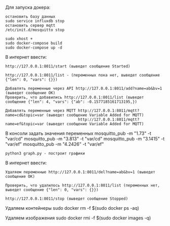Для запуска докера:

    остановить базу данных
    sudo service influxdb stop
    остановить сервер mqtt
    /etc/init.d/mosquitto stop
    
    sudo xhost +
    sudo docker-compose build
    sudo docker-compose up -d

В интернет ввести:

    http://127.0.0.1:8011/start (выведет сообщение Started)

    http://127.0.0.1:8011/list - (переменных пока нет, выведет сообщение {"len": 0, "vars": {}})

    Добавлять переменные через API http://127.0.0.1:8011/add?name=ab&bv=1 (выведет сообщение OK) 
    Проверить, что добавились http://127.0.0.1:8011/list (выведет сообщение {"len": 4, "vars": {"ab": -0.1577185161713195,})
    
    Добавлять переменные через MQTT http://127.0.0.1:8011/mqtt?name=cd&topic=var (выведет сообщение Variable Added for MQTT) 
                                    http://127.0.0.1:8011/mqtt?name=ef&topic=var (выведет сообщение Variable Added for MQTT) 

В консоли задать значения переменных mosquitto_pub -m "1.73" -t "var/cd"   mosquitto_pub -m "3.813" -t "var/cd"
                                     mosquitto_pub -m "3.1415" -t "var/ef"   mosquitto_pub -m "4.2426" -t "var/ef"

    python3 graph.py - построит графики

В интернет ввести:

    Удаляем переменные http://127.0.0.1:8011/del?name=ab&bv=1 (выведет сообщение OK) 
    
    Проверить, что удалилось http://127.0.0.1:8011/list (переменных нет, выведет сообщение {"len": 0, "vars": {}})
    
    http://127.0.0.1:8011/stop (выведет сообщение Stopped)

Удаляем контейнеры sudo docker rm -f $(sudo docker ps -aq)

Удаляем изображения sudo docker rmi -f $(sudo docker images -q)
